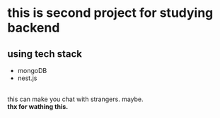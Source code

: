 <!DOCTYPE html>
<html>
  <head>
    <meta charset = "utf-8">
  </head>
  <body>
    <h1> this is second project for studying backend </h1>
    <h2>using tech stack</h2>
    <ul>
      <li>mongoDB</li>
      <li>nest.js</li>
    </ul>
   <br>
   this can make you chat with strangers. maybe.<br>
    <strong>thx for wathing this.</strong>
    </body>
</html>
      
  
